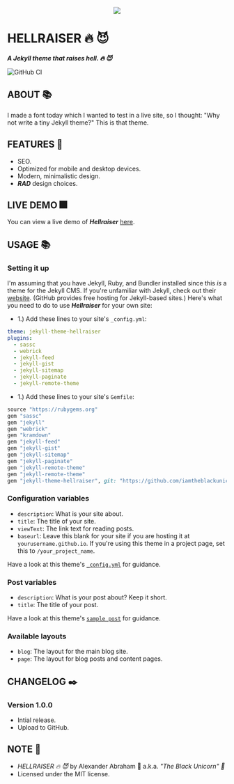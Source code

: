 <p align="center">
 <img src="https://blckunicorn.art/hellraiser/assets/images/banner.png"/>
</p>

# HELLRAISER :fire: :smiling_imp:

***A Jekyll theme that raises hell. :fire: :smiling_imp:***

![GitHub CI](https://github.com/iamtheblackunicorn/hellraiser/actions/workflows/jekyll.yml/badge.svg)

## ABOUT :books:

I made a font today which I wanted to test in a live site, so I thought: "Why not write a tiny Jekyll theme?" This is that theme.

## FEATURES :test_tube:

- SEO.
- Optimized for mobile and desktop devices.
- Modern, minimalistic design.
- ***RAD*** design choices.

## LIVE DEMO :fireworks:

You can view a live demo of ***Hellraiser*** [here](https://blckunicorn.art/hellraiser).

## USAGE :books:

### Setting it up

I'm assuming that you have Jekyll, Ruby, and Bundler installed since this *is* a theme for the Jekyll CMS.
If you're unfamiliar with Jekyll, check out their [website](https://jekyllrb.com). (GitHub provides free hosting for Jekyll-based sites.)
Here's what you need to do to use ***Hellraiser*** for your own site:

- 1.) Add these lines to your site's `_config.yml`:

```YAML
theme: jekyll-theme-hellraiser
plugins:
  - sassc
  - webrick
  - jekyll-feed
  - jekyll-gist
  - jekyll-sitemap
  - jekyll-paginate
  - jekyll-remote-theme
```

- 1.) Add these lines to your  site's `Gemfile`:

```Ruby
source "https://rubygems.org"
gem "sassc"
gem "jekyll"
gem "webrick"
gem "kramdown"
gem "jekyll-feed"
gem "jekyll-gist"
gem "jekyll-sitemap"
gem "jekyll-paginate"
gem "jekyll-remote-theme"
gem "jekyll-remote-theme"
gem "jekyll-theme-hellraiser", git: "https://github.com/iamtheblackunicorn/hellraiser", branch: "main"
```

### Configuration variables

- `description`: What is your site about.
- `title`: The title of your site.
- `viewText`: The link text for reading posts.
- `baseurl`: Leave this blank for your site if you are hosting it at `yourusername.github.io`. If you're using this theme in a project page, set this to `/your_project_name`.

Have a look at this theme's [`_config.yml`](_config.yml) for guidance.

### Post variables

- `description`: What is your post about? Keep it short.
- `title`: The title of your post.

Have a look at this theme's [`sample post`](2022-03-22-Welcome-to-Jekyll.markdown) for guidance.

### Available layouts

- `blog`: The layout for the main blog site.
- `page`: The layout for blog posts and content pages.

## CHANGELOG :black_nib:

### Version 1.0.0

- Intial release.
- Upload to GitHub.

## NOTE :scroll:
- *HELLRAISER :fire: :smiling_imp:* by Alexander Abraham :black_heart: a.k.a. *"The Black Unicorn" :unicorn:*
- Licensed under the MIT license.
